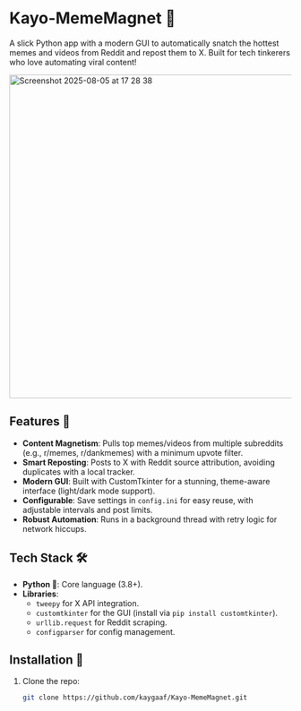 # Kayo-MemeMagnet 📱

A slick Python app with a modern GUI to automatically snatch the hottest memes and videos from Reddit and repost them to X. Built for tech tinkerers who love automating viral content! 

<img width="718" height="578" alt="Screenshot 2025-08-05 at 17 28 38" src="https://github.com/user-attachments/assets/7c9bd181-2da0-4425-a153-18ffa7cd6c9e" />

## Features 🚀
- **Content Magnetism**: Pulls top memes/videos from multiple subreddits (e.g., r/memes, r/dankmemes) with a minimum upvote filter.
- **Smart Reposting**: Posts to X with Reddit source attribution, avoiding duplicates with a local tracker.
- **Modern GUI**: Built with CustomTkinter for a stunning, theme-aware interface (light/dark mode support).
- **Configurable**: Save settings in `config.ini` for easy reuse, with adjustable intervals and post limits.
- **Robust Automation**: Runs in a background thread with retry logic for network hiccups.

## Tech Stack 🛠️
- **Python 🐍**: Core language (3.8+).
- **Libraries**:
  - `tweepy` for X API integration.
  - `customtkinter` for the GUI (install via `pip install customtkinter`).
  - `urllib.request` for Reddit scraping.
  - `configparser` for config management.

## Installation 💾
1. Clone the repo:
   ```bash
   git clone https://github.com/kaygaaf/Kayo-MemeMagnet.git
